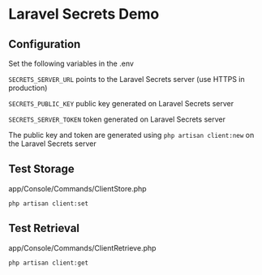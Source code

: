 # Laravel Secrets Demo

## Configuration
Set the following variables in the .env

`SECRETS_SERVER_URL` points to the Laravel Secrets server (use HTTPS in production)

`SECRETS_PUBLIC_KEY` public key generated on Laravel Secrets server

`SECRETS_SERVER_TOKEN` token generated on Laravel Secrets server


The public key and token are generated using `php artisan client:new` on the Laravel Secrets server
## Test Storage
app/Console/Commands/ClientStore.php
```
php artisan client:set
```

## Test Retrieval
app/Console/Commands/ClientRetrieve.php
```
php artisan client:get
```


